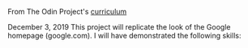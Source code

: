 From The Odin Project's [curriculum](http://www.theodinproject.com/courses/web-development-101/lessons/html-css)

December 3, 2019
This project will replicate the look of the Google homepage (google.com).
I will have demonstrated the following skills:

